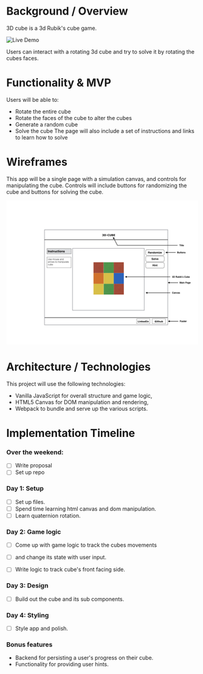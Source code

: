 # Background / Overview
3D cube is a 3d Rubik's cube game.

![Live Demo](https://ntuzer.github.io/3D-Cube/)

Users can interact with a rotating 3d cube
and try to solve it by rotating the cubes faces.

# Functionality & MVP
Users will be able to:
  * Rotate the entire cube
  * Rotate the faces of the cube to alter the cubes
  * Generate a random cube
  * Solve the cube
The page will also include a set of instructions
and links to learn how to solve

# Wireframes

This app will be a single page with a simulation canvas,
and controls for manipulating the cube. Controls will
include buttons for randomizing the cube and buttons
for solving the cube.

![](https://github.com/ntuzer/3D-Cube/blob/master/Wireframe/Wireframe.001.jpeg?raw=true)

# Architecture / Technologies
This project will use the following technologies:
  * Vanilla JavaScript for overall structure and game logic,
  * HTML5 Canvas for DOM manipulation and rendering,
  * Webpack to bundle and serve up the various scripts.

# Implementation Timeline

###  Over the weekend:
- [ ] Write proposal
- [ ] Set up repo

### Day 1: Setup
- [ ] Set up files.
- [ ] Spend time learning html canvas and dom manipulation.
- [ ] Learn quaternion rotation.

### Day 2: Game logic
- [ ] Come up with game logic to track the cubes movements
- [ ] and change its state with user input.
- [ ] Write logic to track cube's front facing side.



### Day 3: Design
- [ ] Build out the cube and its sub components.

### Day 4: Styling
- [ ] Style app and polish.


### Bonus features
 * Backend for persisting a user's progress on their cube.
 * Functionality for providing user hints.
